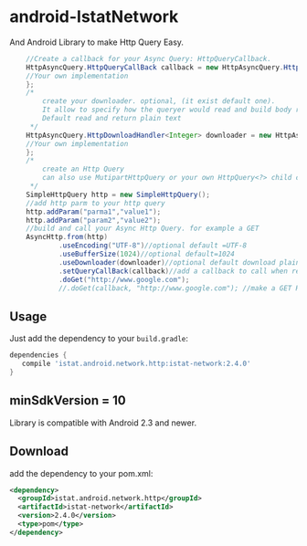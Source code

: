 # android-IstatNetwork
And Android Library to make Http Query Easy.

```java
    //Create a callback for your Async Query: HttpQueryCallback.
    HttpAsyncQuery.HttpQueryCallBack callback = new HttpAsyncQuery.HttpQueryCallBack (){
    //Your own implementation
    };
    /*
        create your downloader. optional, (it exist default one).
        It allow to specify how the queryer would read and build body response.
        Default read and return plain text
     */
    HttpAsyncQuery.HttpDownloadHandler<Integer> downloader = new HttpAsyncQuery.HttpDownloadHandler<Integer> (){
    //Your own implementation
    };
    /*
        create an Http Query
        can also use MutipartHttpQuery or your own HttpQuery<?> child class instance
     */
    SimpleHttpQuery http = new SimpleHttpQuery();
    //add http parm to your http query
    http.addParam("parma1","value1");
    http.addParam("param2","value2");
    //build and call your Async Http Query. for example a GET
    AsyncHttp.from(http)
            .useEncoding("UTF-8")//optional default =UTF-8
            .useBufferSize(1024)//optional default=1024
            .useDownloader(downloader)//optional default download plain/text.
            .setQueryCallBack(callback)//add a callback to call when request completed
            .doGet("http://www.google.com");
            //.doGet(callback, "http://www.google.com"); //make a GET Request with a specific callback
```

Usage
-----
Just add the dependency to your `build.gradle`:

```groovy
dependencies {
   compile 'istat.android.network.http:istat-network:2.4.0'
}
```

minSdkVersion = 10
------------------
Library is compatible with Android 2.3 and newer.

Download
--------
add the dependency to your pom.xml:

```xml
<dependency>
  <groupId>istat.android.network.http</groupId>
  <artifactId>istat-network</artifactId>
  <version>2.4.0</version>
  <type>pom</type>
</dependency>
```
